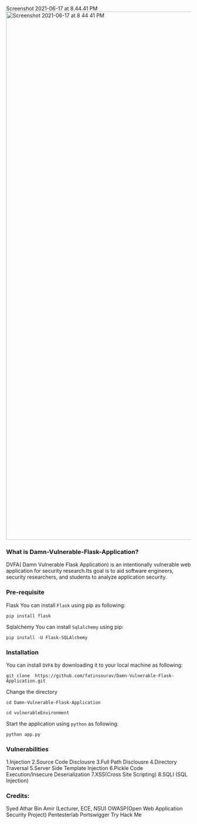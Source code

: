 Screenshot 2021-06-17 at 8.44.41 PM<img width="1440" alt="Screenshot 2021-06-17 at 8 44 41 PM" src="https://user-images.githubusercontent.com/15983667/122420133-417dfe00-cfad-11eb-8b5f-1556be1ae44e.png">

### What is Damn-Vulnerable-Flask-Application?
<p>DVFA( Damn Vulnerable Flask Application) is an intentionally vulnerable web application for security research.Its goal is to aid software engineers, security researchers, and students to analyze application security.</p>

### Pre-requisite
 Flask
You can install `Flask` using pip as following:
 ```
 pip install flask
 ```
 Sqlalchemy
 You can install `Sqlalchemy` using pip:
 ```
 pip install -U Flask-SQLAlchemy
 ```

### Installation
 You can install `DVFA` by downloading it to your local machine as following:
 ```
 git clone  https://github.com/fatinsourav/Damn-Vulnerable-Flask-Application.git
 ```
 Change the directory
 ```
 cd Damn-Vulnerable-Flask-Application
 ```
 ```
 cd vulnerableEnvironment
 ```
 Start the application using `python` as following:
 ```
 python app.py
 ```
 ### Vulnerabilities
 1.Injection
	2.Source Code Disclousre
	3.Full Path Disclousre
	4.Directory Traversal
	5.Server Side Template Injection 
	6.Pickle Code Execution/Insecure Deserialization
	7.XSS(Cross Site Scripting)
	8.SQLI (SQL Injection)
 
 ### Credits:
 Syed Athar Bin Amir (Lecturer, ECE, NSU)
 OWASP(Open Web Application Security Project)
 Pentesterlab
 Portswigger
 Try Hack Me
